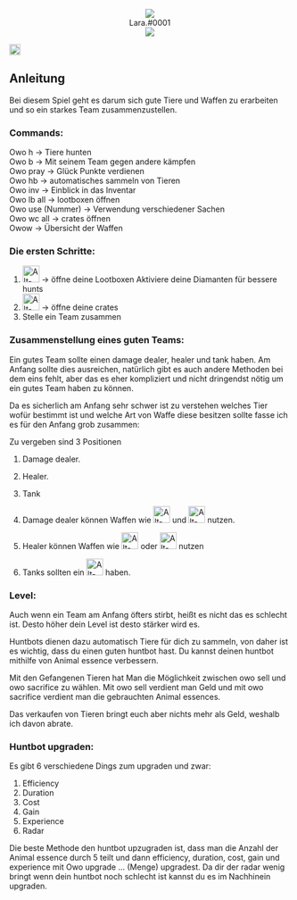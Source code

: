<p align="center">
  <img src="https://discord.com/assets/a72f391b6469dda5077b1de1fcc4d18f.svg" alt=" "/><br>Lara.#0001<br>
  <img src="https://cdn.discordapp.com/avatars/502102413226803202/a_6092d40593a3ecd3a57beee96ab0e97f.gif?size=128" alt=" "/>
</p>

<img src="https://cdn.discordapp.com/emojis/594613521271095299.png?v=1" alt="Alt-Text" title="" width="20" height="20"/>

## Anleitung

Bei diesem Spiel geht es darum sich gute Tiere und Waffen zu erarbeiten und so ein starkes Team zusammenzustellen. 

### Commands:

Owo h -> Tiere hunten <br>
Owo b -> Mit seinem Team gegen andere kämpfen<br>
Owo pray -> Glück Punkte verdienen<br>
Owo hb -> automatisches sammeln von Tieren<br> 
Owo inv -> Einblick in das Inventar <br>
Owo lb all -> lootboxen öffnen<br>
Owo use (Nummer) -> Verwendung verschiedener Sachen<br> 
Owo wc all -> crates öffnen <br>
Owow -> Übersicht der Waffen <br>

### Die ersten Schritte:
1. <img src="https://cdn.discordapp.com/emojis/630496019989266432.png?v=1" alt="Alt-Text" title="" width="30" height="30"/> -> öffne deine Lootboxen
   Aktiviere deine Diamanten für bessere hunts 
2. <img src="https://cdn.discordapp.com/emojis/621848189133258756.png?v=1" alt="Alt-Text" title="" width="30" height="30"/> -> öffne deine crates 
3. Stelle ein Team zusammen

### Zusammenstellung eines guten Teams:

Ein gutes Team sollte einen damage dealer, healer und tank haben. Am Anfang sollte dies ausreichen, natürlich gibt es auch andere Methoden bei dem eins fehlt, aber das es eher kompliziert und nicht dringendst nötig um ein gutes Team haben zu können.

Da es sicherlich am Anfang sehr schwer ist zu verstehen welches Tier wofür bestimmt ist und welche Art von Waffe diese besitzen sollte fasse ich es für den Anfang grob zusammen:

Zu vergeben sind 3 Positionen
1. Damage dealer.
2. Healer.  
3. Tank

1. Damage dealer können Waffen wie <img src="https://cdn.discordapp.com/emojis/594613521271095299.png?v=1" alt="Alt-Text" title="" width="30" height="30"/>  und <img src="https://cdn.discordapp.com/emojis/594613521367695364.png?v=1" alt="Alt-Text" title="" width="30" height="30"/>  nutzen.
2. Healer können Waffen wie <img src="https://cdn.discordapp.com/emojis/594613521950441481.png?v=1" alt="Alt-Text" title="" width="30" height="30"/> oder <img src="https://cdn.discordapp.com/emojis/594613521581473851.png?v=1" alt="Alt-Text" title="" width="30" height="30"/> nutzen
3. Tanks sollten ein <img src="https://cdn.discordapp.com/emojis/594613521648713767.png?v=1" alt="Alt-Text" title="" width="30" height="30"/>  haben.



### Level:

Auch wenn ein Team am Anfang öfters stirbt, heißt es nicht das es schlecht ist. Desto höher dein Level ist desto stärker wird es.


Huntbots dienen dazu automatisch Tiere für dich zu sammeln, von daher ist es wichtig, dass du einen guten huntbot hast. Du kannst deinen huntbot mithilfe von Animal essence verbessern.

Mit den Gefangenen Tieren hat Man die Möglichkeit zwischen owo sell und owo sacrifice zu wählen.
Mit owo sell verdient man Geld und mit owo sacrifice verdient man die gebrauchten Animal essences. 

Das verkaufen von Tieren bringt euch aber nichts mehr als Geld, weshalb ich davon abrate.

### Huntbot upgraden:

Es gibt 6 verschiedene Dings zum upgraden und zwar:
1. Efficiency 
2. Duration 
3. Cost
4. Gain
5. Experience 
6. Radar

Die beste Methode den huntbot upzugraden ist, dass man die Anzahl der Animal essence durch 5 teilt und dann efficiency, duration, cost, gain und experience mit Owo upgrade ... (Menge) upgradest. Da dir der radar wenig bringt wenn dein huntbot noch schlecht ist kannst du es im Nachhinein upgraden.
